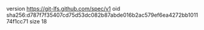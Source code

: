 version https://git-lfs.github.com/spec/v1
oid sha256:d787f7f35407cd75d53dc082b87abde016b2ac579ef6ea4272bb101174f1cc71
size 18
